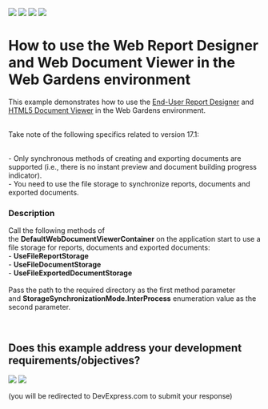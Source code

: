 <!-- default badges list -->
![](https://img.shields.io/endpoint?url=https://codecentral.devexpress.com/api/v1/VersionRange/128604151/18.1.3%2B)
[![](https://img.shields.io/badge/Open_in_DevExpress_Support_Center-FF7200?style=flat-square&logo=DevExpress&logoColor=white)](https://supportcenter.devexpress.com/ticket/details/T528588)
[![](https://img.shields.io/badge/📖_How_to_use_DevExpress_Examples-e9f6fc?style=flat-square)](https://docs.devexpress.com/GeneralInformation/403183)
[![](https://img.shields.io/badge/💬_Leave_Feedback-feecdd?style=flat-square)](#does-this-example-address-your-development-requirementsobjectives)
<!-- default badges end -->
# How to use the Web Report Designer and Web Document Viewer in the Web Gardens environment


This example demonstrates how to use the <a href="https://documentation.devexpress.com/#XtraReports/CustomDocument17103">End-User Report Designer</a> and <a href="https://documentation.devexpress.com/#XtraReports/CustomDocument17738">HTML5 Document Viewer</a> in the Web Gardens environment.<br><br>
<p>Take note of the following specifics related to version 17.1:</p>
<br>- Only synchronous methods of creating and exporting documents are supported (i.e., there is no instant preview and document building progress indicator).<br>- You need to use the file storage to synchronize reports, documents and exported documents.


<h3>Description</h3>

Call the following methods of the&nbsp;<strong>DefaultWebDocumentViewerContainer</strong>&nbsp;on the application start to use a file storage for reports, documents and exported documents:&nbsp;<br>-&nbsp;<strong>UseFileReportStorage</strong><br>-&nbsp;<strong>UseFileDocumentStorage</strong><br>-&nbsp;<strong>UseFileExportedDocumentStorage</strong><br><br>Pass the path to the required directory as the first method parameter and&nbsp;<strong>StorageSynchronizationMode.InterProcess</strong>&nbsp;enumeration value as the second parameter.

<br/>


<!-- feedback -->
## Does this example address your development requirements/objectives?

[<img src="https://www.devexpress.com/support/examples/i/yes-button.svg"/>](https://www.devexpress.com/support/examples/survey.xml?utm_source=github&utm_campaign=reporting-web-mvc-viewer-clustering&~~~was_helpful=yes) [<img src="https://www.devexpress.com/support/examples/i/no-button.svg"/>](https://www.devexpress.com/support/examples/survey.xml?utm_source=github&utm_campaign=reporting-web-mvc-viewer-clustering&~~~was_helpful=no)

(you will be redirected to DevExpress.com to submit your response)
<!-- feedback end -->
